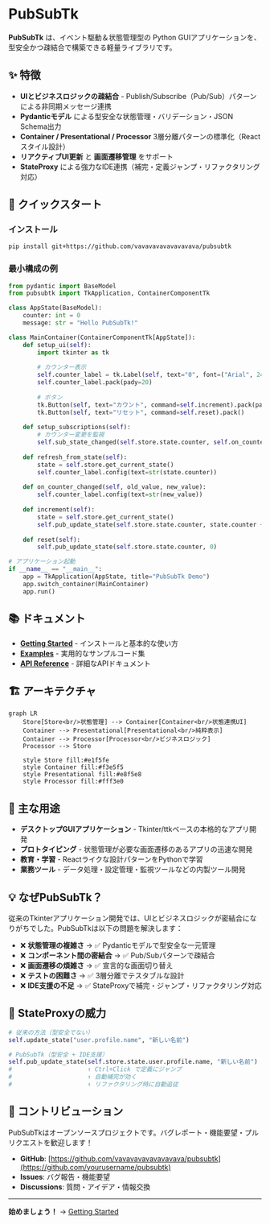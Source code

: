 # PubSubTk

**PubSubTk** は、イベント駆動＆状態管理型の Python GUIアプリケーションを、型安全かつ疎結合で構築できる軽量ライブラリです。

## ✨ 特徴

- **UIとビジネスロジックの疎結合** - Publish/Subscribe（Pub/Sub）パターンによる非同期メッセージ連携
- **Pydanticモデル** による型安全な状態管理・バリデーション・JSON Schema出力
- **Container / Presentational / Processor** 3層分離パターンの標準化（Reactスタイル設計）
- **リアクティブUI更新** と **画面遷移管理** をサポート
- **StateProxy** による強力なIDE連携（補完・定義ジャンプ・リファクタリング対応）

## 🚀 クイックスタート

### インストール

```bash
pip install git+https://github.com/vavavavavavavavava/pubsubtk
```

### 最小構成の例

```python
from pydantic import BaseModel
from pubsubtk import TkApplication, ContainerComponentTk

class AppState(BaseModel):
    counter: int = 0
    message: str = "Hello PubSubTk!"

class MainContainer(ContainerComponentTk[AppState]):
    def setup_ui(self):
        import tkinter as tk
        
        # カウンター表示
        self.counter_label = tk.Label(self, text="0", font=("Arial", 24))
        self.counter_label.pack(pady=20)
        
        # ボタン
        tk.Button(self, text="カウント", command=self.increment).pack(pady=10)
        tk.Button(self, text="リセット", command=self.reset).pack()
    
    def setup_subscriptions(self):
        # カウンター変更を監視
        self.sub_state_changed(self.store.state.counter, self.on_counter_changed)
    
    def refresh_from_state(self):
        state = self.store.get_current_state()
        self.counter_label.config(text=str(state.counter))
    
    def on_counter_changed(self, old_value, new_value):
        self.counter_label.config(text=str(new_value))
    
    def increment(self):
        state = self.store.get_current_state()
        self.pub_update_state(self.store.state.counter, state.counter + 1)
    
    def reset(self):
        self.pub_update_state(self.store.state.counter, 0)

# アプリケーション起動
if __name__ == "__main__":
    app = TkApplication(AppState, title="PubSubTk Demo")
    app.switch_container(MainContainer)
    app.run()
```

## 📚 ドキュメント

- **[Getting Started](getting-started.md)** - インストールと基本的な使い方
- **[Examples](examples.md)** - 実用的なサンプルコード集
- **[API Reference](api/)** - 詳細なAPIドキュメント

## 🏗️ アーキテクチャ

```mermaid
graph LR
    Store[Store<br/>状態管理] --> Container[Container<br/>状態連携UI]
    Container --> Presentational[Presentational<br/>純粋表示]
    Container --> Processor[Processor<br/>ビジネスロジック]
    Processor --> Store
    
    style Store fill:#e1f5fe
    style Container fill:#f3e5f5
    style Presentational fill:#e8f5e8
    style Processor fill:#fff3e0
```

## 🎯 主な用途

- **デスクトップGUIアプリケーション** - Tkinter/ttkベースの本格的なアプリ開発
- **プロトタイピング** - 状態管理が必要な画面遷移のあるアプリの迅速な開発
- **教育・学習** - Reactライクな設計パターンをPythonで学習
- **業務ツール** - データ処理・設定管理・監視ツールなどの内製ツール開発

## 💡 なぜPubSubTk？

従来のTkinterアプリケーション開発では、UIとビジネスロジックが密結合になりがちでした。PubSubTkは以下の問題を解決します：

- ❌ **状態管理の複雑さ** → ✅ Pydanticモデルで型安全な一元管理
- ❌ **コンポーネント間の密結合** → ✅ Pub/Subパターンで疎結合
- ❌ **画面遷移の煩雑さ** → ✅ 宣言的な画面切り替え
- ❌ **テストの困難さ** → ✅ 3層分離でテスタブルな設計
- ❌ **IDE支援の不足** → ✅ StateProxyで補完・ジャンプ・リファクタリング対応

## 🌟 StateProxyの威力

```python
# 従来の方法（型安全でない）
self.update_state("user.profile.name", "新しい名前")

# PubSubTk（型安全 + IDE支援）
self.pub_update_state(self.store.state.user.profile.name, "新しい名前")
#                     ↑ Ctrl+Click で定義にジャンプ
#                     ↑ 自動補完が効く
#                     ↑ リファクタリング時に自動追従
```

## 🤝 コントリビューション

PubSubTkはオープンソースプロジェクトです。バグレポート・機能要望・プルリクエストを歓迎します！

- **GitHub**: [https://github.com/vavavavavavavavava/pubsubtk](https://github.com/yourusername/pubsubtk)
- **Issues**: バグ報告・機能要望
- **Discussions**: 質問・アイデア・情報交換

---

**始めましょう！** → [Getting Started](getting-started.md)

